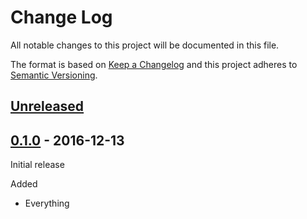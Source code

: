 # Change Log

All notable changes to this project will be documented in this file.

The format is based on [Keep a Changelog](http://keepachangelog.com/)
and this project adheres to [Semantic Versioning](http://semver.org/).

## [Unreleased]

[Unreleased]: https://github.com/atomist-contrib/pet-shop/compare/0.1.0...HEAD

## [0.1.0] - 2016-12-13

[0.1.0]: https://github.com/atomist-contrib/pet-shop/tree/0.1.0

Initial release

Added

-   Everything
